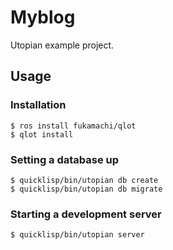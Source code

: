 # Myblog

Utopian example project.

## Usage

### Installation

```
$ ros install fukamachi/qlot
$ qlot install
```

### Setting a database up

```
$ quicklisp/bin/utopian db create
$ quicklisp/bin/utopian db migrate
```

### Starting a development server

```
$ quicklisp/bin/utopian server
```
